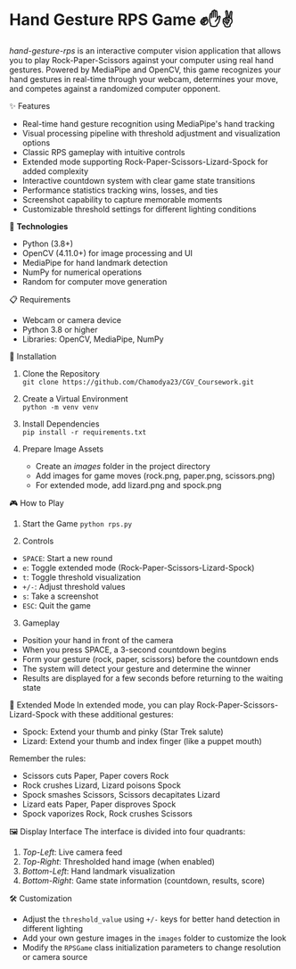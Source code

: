 # Hand Gesture RPS Game ✊✋✌️
_hand-gesture-rps_ is an interactive computer vision application that allows you to play Rock-Paper-Scissors against your computer using real hand gestures. Powered by MediaPipe and OpenCV, this game recognizes your hand gestures in real-time through your webcam, determines your move, and competes against a randomized computer opponent.

✨ Features

* Real-time hand gesture recognition using MediaPipe's hand tracking
* Visual processing pipeline with threshold adjustment and visualization options
* Classic RPS gameplay with intuitive controls
* Extended mode supporting Rock-Paper-Scissors-Lizard-Spock for added complexity
* Interactive countdown system with clear game state transitions
* Performance statistics tracking wins, losses, and ties
* Screenshot capability to capture memorable moments
* Customizable threshold settings for different lighting conditions

🔧 **Technologies**

* Python (3.8+)
* OpenCV (4.11.0+) for image processing and UI
* MediaPipe for hand landmark detection
* NumPy for numerical operations
* Random for computer move generation

📋 Requirements

* Webcam or camera device
* Python 3.8 or higher
* Libraries: OpenCV, MediaPipe, NumPy

🚀 Installation

1. Clone the Repository<br>
`git clone https://github.com/Chamodya23/CGV_Coursework.git`

2. Create a Virtual Environment<br>
`python -m venv venv`

3. Install Dependencies<br>
   `pip install -r requirements.txt`

4. Prepare Image Assets
   * Create an _images_ folder in the project directory
   * Add images for game moves (rock.png, paper.png, scissors.png)
   * For extended mode, add lizard.png and spock.png

🎮 How to Play

1. Start the Game
 `python rps.py`

2. Controls

* `SPACE`: Start a new round
* `e`: Toggle extended mode (Rock-Paper-Scissors-Lizard-Spock)
* `t`: Toggle threshold visualization
* `+/-`: Adjust threshold values
* `s`: Take a screenshot
* `ESC`: Quit the game

3. Gameplay

* Position your hand in front of the camera
* When you press SPACE, a 3-second countdown begins
* Form your gesture (rock, paper, scissors) before the countdown ends
* The system will detect your gesture and determine the winner
* Results are displayed for a few seconds before returning to the waiting state

🎲 Extended Mode
In extended mode, you can play Rock-Paper-Scissors-Lizard-Spock with these additional gestures:

* Spock: Extend your thumb and pinky (Star Trek salute)
* Lizard: Extend your thumb and index finger (like a puppet mouth)

Remember the rules:

* Scissors cuts Paper, Paper covers Rock
* Rock crushes Lizard, Lizard poisons Spock
* Spock smashes Scissors, Scissors decapitates Lizard
* Lizard eats Paper, Paper disproves Spock
* Spock vaporizes Rock, Rock crushes Scissors

🖼️ Display Interface
The interface is divided into four quadrants:

1. *Top-Left*: Live camera feed
2. *Top-Right*: Thresholded hand image (when enabled)
3. *Bottom-Left*: Hand landmark visualization
4. *Bottom-Right*: Game state information (countdown, results, score)

🛠️ Customization

* Adjust the `threshold_value` using `+/-` keys for better hand detection in different lighting
* Add your own gesture images in the `images` folder to customize the look
* Modify the `RPSGame` class initialization parameters to change resolution or camera source

